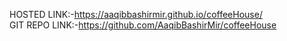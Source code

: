 HOSTED LINK:-https://aaqibbashirmir.github.io/coffeeHouse/<br>
GIT REPO LINK:-https://github.com/AaqibBashirMir/coffeeHouse
